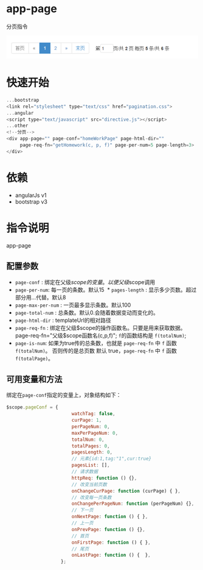 # app-page
  分页指令
  
 ![效果图](https://github.com/BPing/angular-lib/blob/master/directive/app-page/app-page.png?raw=true)

# 快速开始

```javascript
...bootstrap
<link rel="stylesheet" type="text/css" href="pagination.css">
...angular
<script type="text/javascript" src="directive.js"></script>
...other
<!--分页-->
<div app-page="" page-conf="homeWorkPage" page-html-dir=""
     page-req-fn="getHomework(c, p, f)" page-per-num=5 page-length=3>
</div>
```
 
# 依赖
 * angularJs  v1
 * bootstrap  v3

# 指令说明

  app-page

## 配置参数

  * `page-conf` : 绑定在父级$scope的变量。以便父级$scope调用
  * `page-per-num`: 每一页的条数。默认15
  * `pages-length` : 显示多少页数。超过部分用...代替。默认8
  * `page-max-per-num` : 一页最多显示条数。默认100
  * `page-total-num` : 总条数。默认0.会随着数据变动而变化的。
  * `page-html-dir` : templateUrl的相对路径
  * `page-req-fn` : 绑定在父级$scope的操作函数名。只要是用来获取数据。page-req-fn="父级$scope函数名(c,p,f)";
                    `f`的函数结构是 `f(totalNum)`;
  * `page-is-num`:  如果为true传的总条数，也就是 `page-req-fn` 中 `f` 函数 `f(totalNum)`。
                   否则传的是总页数 默认 true，`page-req-fn` 中 `f` 函数 `f(totalPage)`。                

## 可用变量和方法
 
  绑定在`page-conf`指定的变量上，对象结构如下：

  ```javascript
  $scope.pageConf = {
                          watchTag: false,
                          curPage: 1,
                          perPageNum: 0,
                          maxPerPageNum: 0,
                          totalNum: 0,
                          totalPages: 0,
                          pagesLength: 0,
                          // 元素{id:1,tag:"1",cur:true}
                          pagesList: [],
                          // 请求数据
                          httpReq: function () {},
                          // 改变当前页数
                          onChangeCurPage: function (curPage) { },
                          // 改变每一页条数
                          onChangePerPageNum: function (perPageNum) {},
                          // 下一页
                          onNextPage: function () { },
                          // 上一页
                          onPrevPage: function () {},
                          // 首页
                          onFirstPage: function () { },
                          // 尾页
                          onLastPage: function () {  },
                      };
  ```


 
